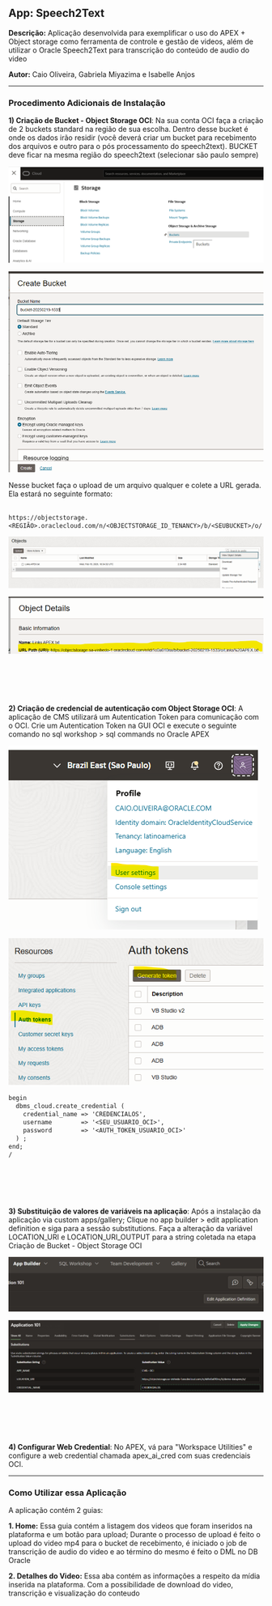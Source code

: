 ## **App: Speech2Text**
**Descrição:** Aplicação desenvolvida para exemplificar o uso do APEX + Object storage como ferramenta de controle e gestão de videos, além de utilizar o Oracle Speech2Text para transcrição do conteúdo de audio do video

**Autor:** Caio Oliveira, Gabriela Miyazima e Isabelle Anjos  

---

### **Procedimento Adicionais de Instalação**

**1) Criação de Bucket - Object Storage OCI**: Na sua conta OCI faça a criação de 2 buckets standard na região de sua escolha. Dentro desse bucket é onde os dados irão residir (você deverá criar um bucket para recebimento dos arquivos e outro para o pós processamento do speech2text). BUCKET deve ficar na mesma região do speech2text (selecionar são paulo sempre)

![cms_imagem01](https://github.com/caiogusto2/oracleapex/blob/81ef09e3a9c3e09e74f4d996839b972bc6c82832/CMS_OCI/imagens/cms_img01.png)

![cms_imagem02](https://github.com/caiogusto2/oracleapex/blob/81ef09e3a9c3e09e74f4d996839b972bc6c82832/CMS_OCI/imagens/cms_img02.png)


Nesse bucket faça o upload de um arquivo qualquer e colete a URL gerada. Ela estará no seguinte formato: 
```

https://objectstorage.<REGIÃO>.oraclecloud.com/n/<OBJECTSTORAGE_ID_TENANCY>/b/<SEUBUCKET>/o/

```


![cms_imagem03](https://github.com/caiogusto2/oracleapex/blob/81ef09e3a9c3e09e74f4d996839b972bc6c82832/CMS_OCI/imagens/cms_img03.png)

![cms_imagem04](https://github.com/caiogusto2/oracleapex/blob/81ef09e3a9c3e09e74f4d996839b972bc6c82832/CMS_OCI/imagens/cms_img04.png)

<br>
<br>
<br>
<br>

**2) Criação de credencial de autenticação com Object Storage OCI**: A aplicação de CMS utilizará um Autentication Token para comunicação com o OCI. Crie um Autentication Token na GUI OCI e execute o seguinte comando no sql workshop > sql commands no Oracle APEX

![cms_imagem05](https://github.com/caiogusto2/oracleapex/blob/b62dd3da5fb934825a23dd17e243944644db5e2f/CMS_OCI/imagens/cms_img05.png)

![cms_imagem06](https://github.com/caiogusto2/oracleapex/blob/b62dd3da5fb934825a23dd17e243944644db5e2f/CMS_OCI/imagens/cms_img06.png)

```
begin
  dbms_cloud.create_credential (
    credential_name => 'CREDENCIALOS',
    username        => '<SEU_USUARIO_OCI>',
    password        => '<AUTH_TOKEN_USUARIO_OCI>'
  ) ;
end;
/

```
<br>
<br>
<br>
<br>

**3) Substituição de valores de variáveis na aplicação**: Após a instalação da aplicação via custom apps/gallery; Clique no app builder > edit application definition e siga para a sessão substitutions. Faça a alteração da variável LOCATION_URI e LOCATION_URI_OUTPUT para a string coletada na etapa Criação de Bucket - Object Storage OCI

![cms_imagem07](https://github.com/caiogusto2/oracleapex/blob/6296deedb2e1a03058904e7cc670422e9592b49b/CMS_OCI/imagens/cms_img07.png)

![cms_imagem08](https://github.com/caiogusto2/oracleapex/blob/6296deedb2e1a03058904e7cc670422e9592b49b/CMS_OCI/imagens/cms_img08.png)

<br>
<br>
<br>
<br>

**4) Configurar Web Credential**: No APEX, vá para "Workspace Utilities" e configure a web credential chamada apex_ai_cred com suas credenciais OCI.

---

### **Como Utilizar essa Aplicação**

A aplicação contém 2 guias:

**1. Home:** Essa guia contém a listagem dos videos que foram inseridos na plataforma e um botão para upload; Durante o processo de upload é feito o upload do video mp4 para o bucket de recebimento, é iniciado o job de transcrição de audio do video e ao término do mesmo é feito o DML no DB Oracle

**2. Detalhes do Video:** Essa aba contém as informações a respeito da mídia inserida na plataforma. Com a possibilidade de download do video, transcrição e visualização do conteudo